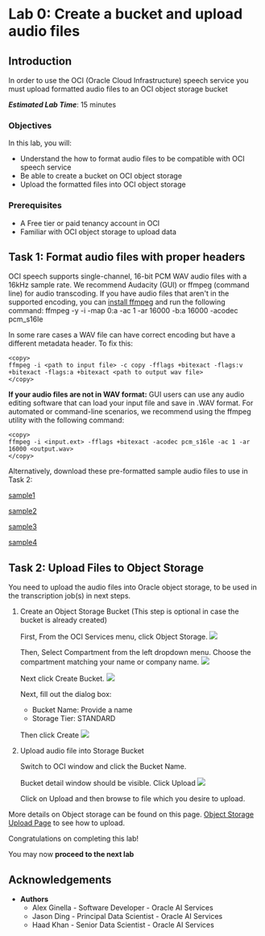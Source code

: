 # Lab 0: Create a bucket and upload audio files

## Introduction

In order to use the OCI (Oracle Cloud Infrastructure) speech service you must upload formatted audio files to an OCI
object storage bucket

***Estimated Lab Time***: 15 minutes

### Objectives

In this lab, you will:
- Understand the how to format audio files to be compatible with OCI speech service
- Be able to create a bucket on OCI object storage
- Upload the formatted files into OCI object storage

### Prerequisites
- A Free tier or paid tenancy account in OCI
- Familiar with OCI object storage to upload data

## Task 1: Format audio files with proper headers

OCI speech supports single-channel, 16-bit PCM WAV audio files with a 16kHz sample rate. We recommend Audacity (GUI) or ffmpeg (command line) for audio transcoding. 
If you have audio files that aren't in the supported encoding, you can [install ffmpeg](https://ffmpeg.org/download.html) and run the following command:
    <copy>
    ffmpeg -y -i <path to input file> -map 0:a -ac 1 -ar 16000 -b:a 16000 -acodec pcm_s16le <path to output wav file>
    </copy>

In some rare cases a WAV file can have correct encoding but have a different metadata header. To fix this:

    <copy>
    ffmpeg -i <path to input file> -c copy -fflags +bitexact -flags:v +bitexact -flags:a +bitexact <path to output wav file>
    </copy>

<strong>If your audio files are not in WAV format:</strong>
GUI users can use any audio editing software that can load your input file and save in .WAV format. For automated or command-line scenarios, we recommend using the ffmpeg utility with the following command:

    <copy>
    ffmpeg -i <input.ext> -fflags +bitexact -acodec pcm_s16le -ac 1 -ar 16000 <output.wav>
    </copy>

Alternatively, download these pre-formatted sample audio files to use in Task 2:

[sample1](./files/oracle-advertising.wav)

[sample2](./files/oracle-redBull-racing.wav.wav)

[sample3](./files/ready-player-one.wav)

[sample4](./files/the-poet.wav)


## Task 2: Upload Files to Object Storage

You need to upload the audio files into Oracle object storage, to be used in the transcription job(s) in next steps.


1. Create an Object Storage Bucket (This step is optional in case the bucket is already created)

    First, From the OCI Services menu, click Object Storage.
    ![](../../anomaly-detection/images/cloudstoragebucket.png " ")

    Then, Select Compartment from the left dropdown menu. Choose the compartment matching your name or company name.
    ![](../../anomaly-detection/images/createCompartment.png " ")

    Next click Create Bucket.
    ![](../../anomaly-detection/images/createbucketbutton.png " ")

    Next, fill out the dialog box:
    * Bucket Name: Provide a name <br/>
    * Storage Tier: STANDARD

    Then click Create
    ![](../../anomaly-detection/images/pressbucketbutton.png " ")

2. Upload audio file into Storage Bucket

    Switch to OCI window and click the Bucket Name.

    Bucket detail window should be visible. Click Upload
    ![](../../anomaly-detection/images/bucketdetail.png " ")

    Click on Upload and then browse to file which you desire to upload.


More details on Object storage can be found on this page. [Object Storage Upload Page](https://oracle.github.io/learning-library/oci-library/oci-hol/object-storage/workshops/freetier/index.html?lab=object-storage) to see how to upload.


Congratulations on completing this lab!

You may now **proceed to the next lab**

## Acknowledgements
* **Authors**
    * Alex Ginella - Software Developer - Oracle AI Services
    * Jason Ding - Principal Data Scientist - Oracle AI Services
    * Haad Khan - Senior Data Scientist - Oracle AI Services